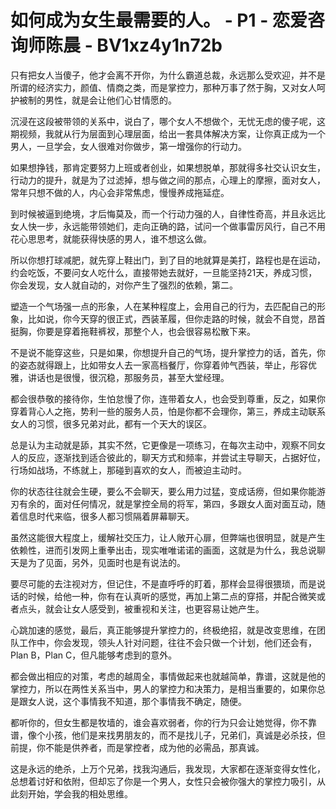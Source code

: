 # 如何成为女生最需要的人。 - P1 - 恋爱咨询师陈晨 - BV1xz4y1n72b

只有把女人当傻子，他才会离不开你，为什么霸道总裁，永远那么受欢迎，并不是所谓的经济实力，颜值、情商之类，而是掌控力，那种万事了然于胸，又对女人呵护被制的男性，就是会让他们心甘情愿的。

沉浸在这段被带领的关系中，说白了，哪个女人不想做个，无忧无虑的傻子呢，这期视频，我就从行为层面到心理层面，给出一套具体解决方案，让你真正成为一个男人，一旦学会，女人很难对你做步，第一增强你的行动力。

如果想挣钱，那肯定要努力上班或者创业，如果想脱单，那就得多社交认识女生，行动力的提升，就是为了过滤掉，想与做之间的那点，心理上的摩擦，面对女人，常年只想不做的人，内心会非常焦虑，慢慢养成拖延症。

到时候被逼到绝境，才后悔莫及，而一个行动力强的人，自律性奇高，并且永远比女人快一步，永远能带领她们，走向正确的路，试问一个做事雷厉风行，自己不用花心思思考，就能获得快感的男人，谁不想这么做。

所以你想打球减肥，就先穿上鞋出门，到了目的地就算是美打，路程也是在运动，约会吃饭，不要问女人吃什么，直接带她去就好，一旦能坚持21天，养成习惯，你会发现，女人就自动的，对你产生了强烈的依赖，第二。

塑造一个气场强一点的形象，人在某种程度上，会用自己的行为，去匹配自己的形象，比如说，你今天穿的很正式，西装革履，但你走路的时候，就会不自觉，昂首挺胸，你要是穿着拖鞋裤衩，那整个人，也会很容易松散下来。

不是说不能穿这些，只是如果，你想提升自己的气场，提升掌控力的话，首先，你的姿态就得跟上，比如带女人去一家高档餐厅，你穿着帅气西装，举止，彤容优雅，讲话也是很慢，很沉稳，那服务员，甚至大堂经理。

都会很恭敬的接待你，生怕怠慢了你，连带着女人，也会受到尊重，反之，如果你穿着背心人之拖，势利一些的服务人员，怕是你都不会理你，第三，养成主动联系女人的习惯，很多兄弟对此，都有一个天大的误区。

总是认为主动就是舔，其实不然，它更像是一项练习，在每次主动中，观察不同女人的反应，逐渐找到适合彼此的，聊天方式和频率，并尝试主导聊天，占据好位，行场如战场，不练就上，那碰到喜欢的女人，而被迫主动时。

你的状态往往就会生硬，要么不会聊天，要么用力过猛，变成话痨，但如果你能游刃有余的，面对任何情况，就是掌控全局的将军，第四，多跟女人面对面互动，随着信息时代来临，很多人都习惯隔着屏幕聊天。

虽然这能很大程度上，缓解社交压力，让人敞开心扉，但弊端也很明显，就是产生依赖性，进而引发网上重拳出击，现实唯唯诺诺的画面，这就是为什么，我总说聊天是为了见面，另外，见面时也是有说法的。

要尽可能的去注视对方，但记住，不是直呼呼的盯着，那样会显得很猥琐，而是说话的时候，给他一种，你有在认真听的感觉，再加上第二点的穿搭，并配合微笑或者点头，就会让女人感受到，被重视和关注，也更容易让她产生。

心跳加速的感觉，最后，真正能够提升掌控力的，终极绝招，就是改变思维，在团队工作中，你会发现，领头人针对问题，往往不会只做一个计划，他们还会有，Plan B，Plan C，但凡能够考虑到的意外。

都会做出相应的对策，考虑的越周全，事情做起来也就越简单，靠谱，这就是他的掌控力，所以在两性关系当中，男人的掌控力和决策力，是相当重要的，如果你总是跟女人说，这个事情我不知道，那个事情我不确定，随便。

都听你的，但女生都是牧墙的，谁会喜欢弱者，你的行为只会让她觉得，你不靠谱，像个小孩，他们是来找男朋友的，而不是找儿子，兄弟们，真诚是必杀技，但前提，你不能是供养者，而是掌控者，成为他的必需品，那真诚。

这是永远的绝杀，上万个兄弟，找我沟通后，我发现，大家都在逐渐变得女性化，总想着讨好和依附，但却忘了你是一个男人，女性只会被你强大的掌控力吸引，从此刻开始，学会我的相处思维。

